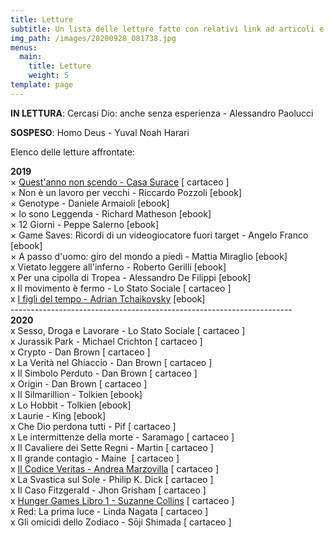 ```yaml
---
title: Letture
subtitle: Un lista delle letture fatte con relativi link ad articoli e podcast
img_path: /images/20200928_081738.jpg
menus:
  main:
    title: Letture
    weight: 5
template: page
---
```

<!--StartFragment-->

<!-- wp:paragraph -->

**IN LETTURA**: Cercasi Dio: anche senza esperienza - Alessandro Paolucci

**SOSPESO**: Homo Deus - Yuval Noah Harari

<!-- /wp:paragraph -->

<!-- wp:paragraph -->

Elenco delle letture affrontate:

<!-- /wp:paragraph -->

<!-- wp:paragraph -->

**2019**\
× [Quest'anno non scendo - Casa Surace](https://ilcalderone.altervista.org/libro-casa-surace/) \[ cartaceo ]\
× Non è un lavoro per vecchi - Riccardo Pozzoli \[ebook]\
× Genotype - Daniele Armaioli \[ebook]\
× Io sono Leggenda - Richard Matheson \[ebook]\
× 12 Giorni - Peppe Salerno \[ebook]\
× Game Saves: Ricordi di un videogiocatore fuori target - Angelo Franco \[ebook]\
× A passo d'uomo: giro del mondo a piedi - Mattia Miraglio \[ebook]\
x Vietato leggere all'inferno - Roberto Gerilli \[ebook]\
x Per una cipolla di Tropea - Alessandro De Filippi \[ebook]\
x Il movimento è fermo - Lo Stato Sociale \[ cartaceo ]\
x [I figli del tempo - Adrian Tchaikovsky](https://open.spotify.com/episode/23joAZQjA2fo0iRZpmZeb9) \[ebook]\
----------------------------------------------------------------------\
**2020**\
x Sesso, Droga e Lavorare - Lo Stato Sociale \[ cartaceo ]\
x Jurassik Park - Michael Crichton \[ cartaceo ]\
x Crypto - Dan Brown \[ cartaceo ]\
x La Verità nel Ghiaccio - Dan Brown \[ cartaceo ]\
x Il Simbolo Perduto - Dan Brown \[ cartaceo ]\
x Origin - Dan Brown \[ cartaceo ]\
x Il Silmarillion - Tolkien \[ebook]\
x Lo Hobbit - Tolkien \[ebook]\
x Laurie - King \[ebook]\
x Che Dio perdona tutti - Pif \[ cartaceo ]\
x Le intermittenze della morte - Saramago \[ cartaceo ]\
x Il Cavaliere dei Sette Regni - Martin \[ cartaceo ]\
x Il grande contagio - Maine  \[ cartaceo ]\
x [Il Codice Veritas - Andrea Marzovilla](https://ilcalderone.altervista.org/letture-il-codice-veritas/) \[ cartaceo ]\
x La Svastica sul Sole - Philip K. Dick \[ cartaceo ]\
x Il Caso Fitzgerald - Jhon Grisham \[ cartaceo ]\
x [Hunger Games Libro 1 - Suzanne Collins](https://www.spreaker.com/user/ilcalderone/s2-ep03-hunger-games-avrei-dovuto-legger) \[ cartaceo ]\
x Red: La prima luce - Linda Nagata \[ cartaceo ]\
x Gli omicidi dello Zodiaco - Sōji Shimada \[ cartaceo ]

<!-- /wp:paragraph -->

<!--EndFragment-->